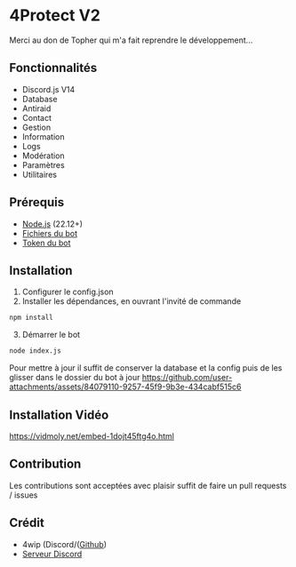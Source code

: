 # 4Protect V2

Merci au don de Topher qui m'a fait reprendre le développement...

## Fonctionnalités
- Discord.js V14 
- Database
- Antiraid
- Contact
- Gestion
- Information
- Logs
- Modération
- Paramètres
- Utilitaires

## Prérequis
- [Node.js](https://nodejs.org/fr/download/current) (22.12+)
- [Fichiers du bot](https://github.com/4wip/4Protect-V2/archive/refs/heads/main.zip)
- [Token du bot](https://discord.com/developers/applications)

## Installation
1. Configurer le config.json
2. Installer les dépendances, en ouvrant l'invité de commande
```bash
npm install
```
3. Démarrer le bot
```bash
node index.js
```
Pour mettre à jour il suffit de conserver la database et la config puis de les glisser dans le dossier du bot à jour
https://github.com/user-attachments/assets/84079110-9257-45f9-9b3e-434cabf515c6


## Installation Vidéo
https://vidmoly.net/embed-1dojt45ftg4o.html

## Contribution
Les contributions sont acceptées avec plaisir suffit de faire un pull requests / issues 

## Crédit
- 4wip (Discord/([Github](https://github.com/4wip))
- [Serveur Discord](https://discord.gg/26KgQQxMJ5)
